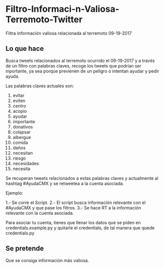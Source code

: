 # Filtro-Informaci-n-Valiosa-Terremoto-Twitter
Filtra información valiosa relacionada al terremoto 09-19-2017

## Lo que hace
Busca tweets relacionados al terremoto ocurrido el 09-19-2017 y a través de un filtro con palabras claves, recoge los
tweets que podrían ser inportante, ya sea porque previenen de un peligro o intentan ayudar y pedir ayuda.
 
Las palabras claves actuales son:
1. evitar
2. eviten
3. centro
4. acopio
5. ayudar
6. importante
7. donativos
8. colapsar
9. albergue
10. comida
11. daños
12. necesitan
13. riesgo
14. necesidades
15. necesita


Se recuperan tweets relacionados a estas palabras claves y actualmente al hashtag #AyudaCMX  y se retweetea a la cuenta asociada.

Ejemplo:

1.- Se corre el Script.
2.- El script busca información relevante con el #AyudaCMX y que pase los filtros.
3.- Se hace RT a la información relevante con la cuenta asociada.

Para asociar tu cuenta, tienes que llenar los datos que se piden en credentials.example.py 
y quitarle el credentials, de tal manera que quede credentials.py

## Se pretende

Que se consiga información más valiosa.



